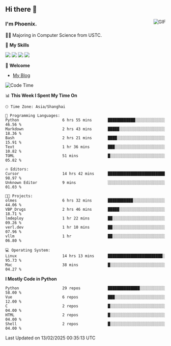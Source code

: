 ## Hi there 👋
<img align="right" alt="GIF" src="https://raw.githubusercontent.com/JoeyBling/JoeyBling/master/pic/pusheencode.gif" />

### I'm Phoenix.

👨‍🎓 Majoring in Computer Science from USTC.

🌟 **My Skills**

![](https://img.shields.io/badge/-Python-3e74a2?style=flat-square&logo=Python&logoColor=fff)
![](https://img.shields.io/badge/-C++-9f62a5?style=flat&logo=cplusplus&logoColor=white)
![](https://img.shields.io/badge/-Linux-185886?style=flat-square&logo=Linux&logoColor=fff)
![](https://img.shields.io/badge/-Rust-ff4136?style=flat-square&logo=Rust&logoColor=fff)

💬 **Welcome**

- [My Blog](https://ysy-phoenix.github.io/)

<!--START_SECTION:waka-->
![Code Time](http://img.shields.io/badge/Code%20Time-1%2C182%20hrs%203%20mins-blue)

📊 **This Week I Spent My Time On** 

```text
🕑︎ Time Zone: Asia/Shanghai

💬 Programming Languages: 
Python                   6 hrs 55 mins       ████████████░░░░░░░░░░░░░   46.56 % 
Markdown                 2 hrs 43 mins       █████░░░░░░░░░░░░░░░░░░░░   18.36 % 
Bash                     2 hrs 21 mins       ████░░░░░░░░░░░░░░░░░░░░░   15.91 % 
Text                     1 hr 36 mins        ███░░░░░░░░░░░░░░░░░░░░░░   10.82 % 
TOML                     51 mins             █░░░░░░░░░░░░░░░░░░░░░░░░   05.82 % 

🔥 Editors: 
Cursor                   14 hrs 42 mins      █████████████████████████   98.97 % 
Unknown Editor           9 mins              ░░░░░░░░░░░░░░░░░░░░░░░░░   01.03 % 

🐱‍💻 Projects: 
olmes                    6 hrs 32 mins       ███████████░░░░░░░░░░░░░░   44.06 % 
VBP_Drugs                2 hrs 46 mins       █████░░░░░░░░░░░░░░░░░░░░   18.71 % 
lmdeploy                 1 hr 22 mins        ██░░░░░░░░░░░░░░░░░░░░░░░   09.26 % 
verl.dev                 1 hr 10 mins        ██░░░░░░░░░░░░░░░░░░░░░░░   07.96 % 
vllm                     1 hr                ██░░░░░░░░░░░░░░░░░░░░░░░   06.80 % 

💻 Operating System: 
Linux                    14 hrs 13 mins      ████████████████████████░   95.73 % 
Mac                      38 mins             █░░░░░░░░░░░░░░░░░░░░░░░░   04.27 % 
```

**I Mostly Code in Python** 

```text
Python                   29 repos            ██████████████░░░░░░░░░░░   58.00 % 
Vue                      6 repos             ███░░░░░░░░░░░░░░░░░░░░░░   12.00 % 
C                        2 repos             █░░░░░░░░░░░░░░░░░░░░░░░░   04.00 % 
HTML                     2 repos             █░░░░░░░░░░░░░░░░░░░░░░░░   04.00 % 
Shell                    2 repos             █░░░░░░░░░░░░░░░░░░░░░░░░   04.00 % 
```




 Last Updated on 13/02/2025 00:35:13 UTC
<!--END_SECTION:waka-->

<!--
**ysy-phoenix/ysy-phoenix** is a ✨ _special_ ✨ repository because its `README.md` (this file) appears on your GitHub profile.

Here are some ideas to get you started:

- 🔭 I’m currently working on ...
- 🌱 I’m currently learning ...
- 👯 I’m looking to collaborate on ...
- 🤔 I’m looking for help with ...
- 💬 Ask me about ...
- 📫 How to reach me: ...
- 😄 Pronouns: ...
- ⚡ Fun fact: ...
-->
